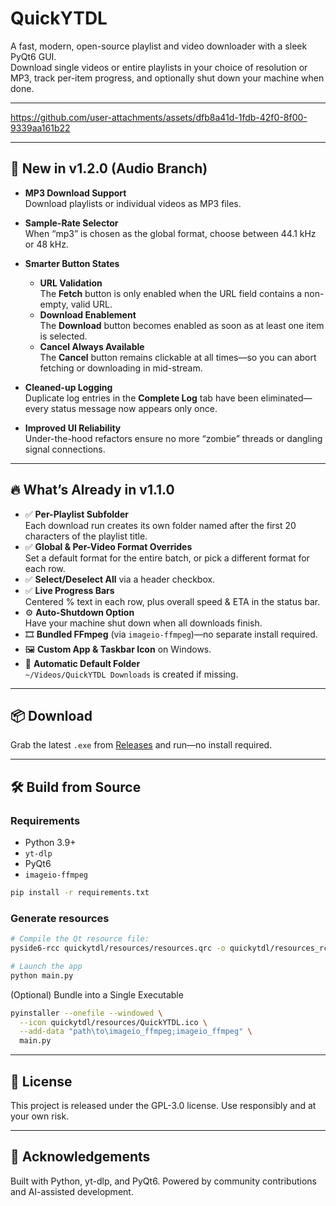 # QuickYTDL

A fast, modern, open-source playlist and video downloader with a sleek PyQt6 GUI.  
Download single videos or entire playlists in your choice of resolution or MP3, track per-item progress, and optionally shut down your machine when done.

---


https://github.com/user-attachments/assets/dfb8a41d-1fdb-42f0-8f00-9339aa161b22


---

## 📢 New in v1.2.0 (Audio Branch)

- **MP3 Download Support**  
  Download playlists or individual videos as MP3 files.  

- **Sample-Rate Selector**  
  When “mp3” is chosen as the global format, choose between 44.1 kHz or 48 kHz.  

- **Smarter Button States**  
  - **URL Validation**  
    The **Fetch** button is only enabled when the URL field contains a non-empty, valid URL.  
  - **Download Enablement**  
    The **Download** button becomes enabled as soon as at least one item is selected.  
  - **Cancel Always Available**  
    The **Cancel** button remains clickable at all times—so you can abort fetching or downloading in mid-stream.

- **Cleaned-up Logging**  
  Duplicate log entries in the **Complete Log** tab have been eliminated—every status message now appears only once.

- **Improved UI Reliability**  
  Under-the-hood refactors ensure no more “zombie” threads or dangling signal connections.

---

## 🔥 What’s Already in v1.1.0

- ✅ **Per-Playlist Subfolder**  
  Each download run creates its own folder named after the first 20 characters of the playlist title.  
- ✅ **Global & Per-Video Format Overrides**  
  Set a default format for the entire batch, or pick a different format for each row.  
- ✅ **Select/Deselect All** via a header checkbox.  
- ✅ **Live Progress Bars**  
  Centered % text in each row, plus overall speed & ETA in the status bar.  
- ⚙️ **Auto-Shutdown Option**  
  Have your machine shut down when all downloads finish.  
- 🎞️ **Bundled FFmpeg** (via `imageio-ffmpeg`)—no separate install required.  
- 🖼️ **Custom App & Taskbar Icon** on Windows.  
- 📂 **Automatic Default Folder**  
  `~/Videos/QuickYTDL Downloads` is created if missing.

---

## 📦 Download

Grab the latest `.exe` from [Releases](https://github.com/udwije/QuickYTDL/releases) and run—no install required.

---

## 🛠️ Build from Source

### Requirements

- Python 3.9+  
- `yt-dlp`  
- PyQt6  
- `imageio-ffmpeg`  

```bash
pip install -r requirements.txt
```
### Generate resources

```bash
# Compile the Qt resource file:
pyside6-rcc quickytdl/resources/resources.qrc -o quickytdl/resources_rc.py
```

```bash
# Launch the app
python main.py
```

(Optional) Bundle into a Single Executable
```bash
pyinstaller --onefile --windowed \
  --icon quickytdl/resources/QuickYTDL.ico \
  --add-data "path\to\imageio_ffmpeg;imageio_ffmpeg" \
  main.py
```
---

## 📄 License

This project is released under the GPL-3.0 license.
Use responsibly and at your own risk.

---

## 🙏 Acknowledgements

Built with Python, yt-dlp, and PyQt6.
Powered by community contributions and AI-assisted development.

